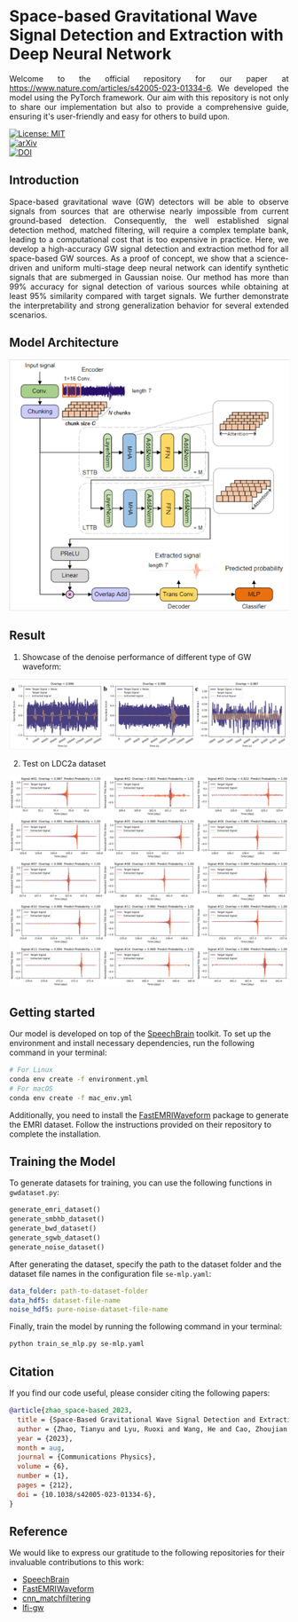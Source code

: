 # Space-based Gravitational Wave Signal Detection and Extraction with Deep Neural Network

<p align="justify">
Welcome to the official repository for our paper at <a href="https://www.nature.com/articles/s42005-023-01334-6">https://www.nature.com/articles/s42005-023-01334-6</a>. We developed the model using the PyTorch framework. Our aim with this repository is not only to share our implementation but also to provide a comprehensive guide, ensuring it's user-friendly and easy for others to build upon.
</p>


[![License: MIT](https://img.shields.io/badge/License-MIT-green.svg?style=for-the-badge&logo=appveyor)](https://opensource.org/licenses/MIT)  
[![arXiv](https://img.shields.io/badge/arXiv-2207.07414-red?style=for-the-badge&logo=appveyor)](https://arxiv.org/abs/2207.07414)  
[![DOI](https://img.shields.io/badge/DOI-10.1038%2Fs42005.023.01334.6-blue?style=for-the-badge&logo=appveyor)](https://www.nature.com/articles/s42005-023-01334-6)

## Introduction

<p align="justify">
Space-based gravitational wave (GW) detectors will be able to observe signals from sources that are otherwise nearly impossible from current ground-based detection. Consequently, the well established signal detection method, matched filtering, will require a complex template bank, leading to a computational cost that is too expensive in practice. Here, we develop a high-accuracy GW signal detection and extraction method for all space-based GW sources. As a proof of concept, we show that a science-driven and uniform multi-stage deep neural network can identify synthetic signals that are submerged in Gaussian noise. Our method has more than 99% accuracy for signal detection of various sources while obtaining at least 95% similarity compared with target signals. We further demonstrate the interpretability and strong generalization behavior for several extended scenarios.
</p>

## Model Architecture

![network|400](images/network.png)

## Result

1. Showcase of the denoise performance of different type of GW waveform:

![denoise1|300](images/fig7.png)

2. Test on LDC2a dataset

![denoise2|300](images/ldc2a-denoise.png)

## Getting started

Our model is developed on top of the [SpeechBrain](https://speechbrain.github.io/) toolkit. To set up the environment and install necessary dependencies, run the following command in your terminal:

```bash
# For Linux
conda env create -f environment.yml
# For macOS
conda env create -f mac_env.yml 
```

Additionally, you need to install the [FastEMRIWaveform](https://github.com/BlackHolePerturbationToolkit/FastEMRIWaveforms) package to generate the EMRI dataset. Follow the instructions provided on their repository to complete the installation.

## Training the Model

To generate datasets for training, you can use the following functions in `gwdataset.py`:

```python
generate_emri_dataset()
generate_smbhb_dataset()
generate_bwd_dataset()
generate_sgwb_dataset()
generate_noise_dataset()
```

After generating the dataset, specify the path to the dataset folder and the dataset file names in the configuration file `se-mlp.yaml`:

```yaml
data_folder: path-to-dataset-folder
data_hdf5: dataset-file-name
noise_hdf5: pure-noise-dataset-file-name
```

Finally, train the model by running the following command in your terminal:

```bash
python train_se_mlp.py se-mlp.yaml
```

## Citation

If you find our code useful, please consider citing the following papers:

```bibtex
@article{zhao_space-based_2023,
  title = {Space-Based Gravitational Wave Signal Detection and Extraction with Deep Neural Network},
  author = {Zhao, Tianyu and Lyu, Ruoxi and Wang, He and Cao, Zhoujian and Ren, Zhixiang},
  year = {2023},
  month = aug,
  journal = {Communications Physics},
  volume = {6},
  number = {1},
  pages = {212},
  doi = {10.1038/s42005-023-01334-6},
}
```

## Reference

We would like to express our gratitude to the following repositories for their invaluable contributions to this work:

- [SpeechBrain](https://speechbrain.github.io/)
- [FastEMRIWaveform](https://github.com/BlackHolePerturbationToolkit/FastEMRIWaveforms)
- [cnn_matchfiltering](https://github.com/hagabbar/cnn_matchfiltering)
- [lfi-gw](https://github.com/stephengreen/lfi-gw)
